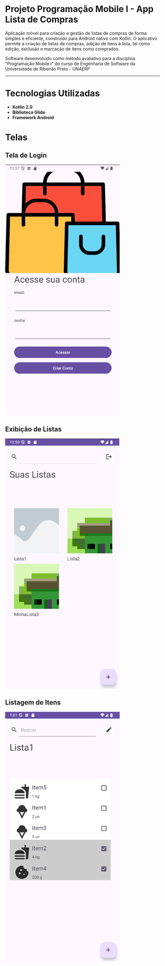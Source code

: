 # Projeto Programação Mobile I - App Lista de Compras

Aplicação móvel para criação e gestão de listas de compras de forma simples e eficiente, construído para Android nativo com Kotlin. O aplicativo permite a criação de listas de compras, adição de itens à lista, tal como edição, exclusão e marcação de itens como comprados.

Software desenvolvido como método avaliativo para a disciplina "Programação Mobile I" do curso de Engenharia de Software da Universidade de Ribeirão Preto - UNAERP

---

# Tecnologias Utilizadas
- **Kotlin 2.0**
- **Biblioteca Glide**
- **Framework Android**

# Telas
## Tela de Login
<img src="https://github.com/C-Vieira/AppListaDeCompras/blob/master/app/images/login.png" />

## Exibição de Listas
<img src="https://github.com/C-Vieira/AppListaDeCompras/blob/master/app/images/home.png" />

## Listagem de Itens
<img src="https://github.com/C-Vieira/AppListaDeCompras/blob/master/app/images/list_items.png" />
